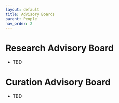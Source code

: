 ```yaml
---
layout: default
title: Advisory Boards
parent: People
nav_order: 2
---
```


# Research Advisory Board
- TBD

# Curation Advisory Board
- TBD  
